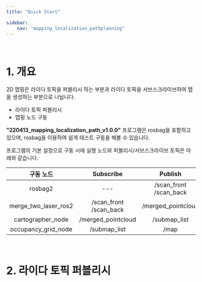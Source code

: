 ```yaml
---
title: "Quick Start"

sidebar:
    nav: "mapping_localization_pathplanning"
---
```


<br/>


# 1. 개요

2D 맵핑은 라이다 토픽을 퍼블리시 하는 부분과 라이다 토픽을 서브스크라이브하여 맵을 생성하는 부분으로 나뉩니다.

- 라이다 토픽 퍼블리시
- 맵핑 노드 구동

**"220413_mapping_localization_path_v1.0.0"** 프로그램은 rosbag을 포함하고 있으며, rosbag을 이용하여 쉽게 테스트 구동을 해볼 수 있습니다. 

프로그램의 기본 설정으로 구동 시에 실행 노드와 퍼블리시/서브스크라이브 토픽은 아래와 같습니다. 

| 구동 노드             | Subscribe                    | Publish                            |
| :---:                | :---:                        | :---:                              | 
| rosbag2              | ---                          | /scan_front <br/> /scan_back       | 
| merge_two_laser_ros2 | /scan_front <br/> /scan_back | /merged_pointcloud                 | 
| cartographer_node    | /merged_pointcloud           | /submap_list                       | 
| occupancy_grid_node  | /submap_list                 | /map                               | 

<br/>




# 2. 라이다 토픽 퍼블리시


